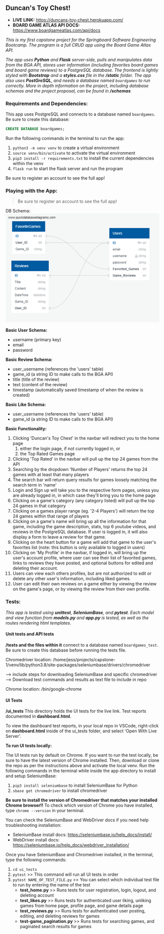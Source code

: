## Duncan's Toy Chest!

- **LIVE LINK:** https://duncans-toy-chest.herokuapp.com/
- **BOARD GAME ATLAS API DOCS:** https://www.boardgameatlas.com/api/docs

_This is my first capstone project for the Springboard Software Engineering Bootcamp. The program is a full CRUD app using the Board Game Atlas API._

_The app uses **Python** and **Flask** server-side, pulls and manipulates data from the BGA API, stores user information (including favorites board games and board game reviews) to a PostgreSQL database. The frontend is lightly styled with **Bootstrap** and a **styles.css** file in the **/static** folder. The app also uses **PostGreSQL**, and needs a database named `boardgames` to run correctly. More in depth information on the project, including database schemas and the project proposal, can be found in **/schemas**_

### Requirements and Dependencies:
This app uses PostgreSQL and connects to a database named `boardgames`. Be sure to create this database:
```sql
CREATE DATABASE boardgames;
```
Run the following commands in the terminal to run the app:
1. `python3 -m venv venv` to create a virtual environment
2. `source venv/bin/activate` to activate the virtual environment
3. `pip3 install -r requirements.txt` to install the current dependencies within the venv
4. `flask run` to start the flask server and run the program

Be sure to register an account to see the full app!

### Playing with the App:
>Be sure to register an account to see the full app!

DB Schema:
![DB Schema](schemas/db_schema.jpg)

**Basic User Schema:**
- username (primary key)
- email
- password

**Basic Review Schema:**
- user_username (references the 'users' table)
- game_id (a string ID to make calls to the BGA API)
- title (title of the review)
- text (content of the review)
- timestamp (automatically saved timestamp of when the review is created)

**Basic Like Schema:**
- user_username (references the 'users' table)
- game_id (a string ID to make calls to the BGA API)

**Basic Functionality:**
1. Clicking 'Duncan's Toy Chest' in the navbar will redirect you to the home page
   1. either the login page, if not currently logged in, or
   2. the Top Rated Games page
2. Clicking 'Top Rated' in the navbar will pull up the top 24 games from the API
3. Searching by the dropdown 'Number of Players' returns the top 24 games with at least that many players
4. The search bar will return query results for games loosely matching the search term in 'name'
5. Login and Sign up will take you to the respective form pages, unless you are already logged in, in which case they'll bring you to the home page
6. Clicking on a game's category (any category listed) will pull up the top 24 games in that category
7. Clicking on a games player range (eg. '2-4 Players') will return the top 24 games within that range of players
8. Clicking on a game's name will bring up all the information for that game, including the game description, stats, top 6 youtube videos, and reviews in the PostgreSQL database. If user is logged in, it will also display a form to leave a review for that game.
9. Clicking on the heart button for a game will add that game to the user's favorites list (note: this button is only available to logged in users)
10. Clicking on 'My Profile' in the navbar, if logged in, will bring up the user's account profile, where user can see their list of favorited games, links to reviews they have posted, and optional buttons for edited and deleting their account.
11. Users can view each others profiles, but are not authorized to edit or delete any other user's information, including liked games.
12. User can edit their own reviews on a game either by viewing the review on the game's page, or by viewing the review from their own profile.


### Tests:
_This app is tested using **unittest**, **SeleniumBase**, and **pytest**. Each model and view function from **models.py** and **app.py** is tested, as well as the routes rendering html templates._

#### Unit tests and API tests
**/tests and the files within it** connect to a database named `boardgames_test`. Be sure to create this database before running the tests file.

Chromedriver location: /home/jess/projects/capstone-1/venv/lib/python3.8/site-packages/seleniumbase/drivers/chromedriver

--> include steps for downloading SeleniumBase and specific chromedriver
--> Download test commands and results as text file to include in repo

Chrome location: /bin/google-chrome

#### UI Tests
**/ui_tests** This directory holds the UI tests for the live link. Test reports documented in **dashboard.html**. 

To view the dashboard test reports, in your local repo in VSCode, right-click on **dashboard.html** inside of the ui_tests folder, and select 'Open With Live Server'.

**To run UI tests locally:**

The UI tests run by default on Chrome. If you want to run the test locally, be sure to have the latest version of Chrome installed. Then, download or clone the repo as per the instructions above and activate the local venv. Run the following commands in the terminal while inside the app directory to install and setup SeleniumBase:

1. `pip3 install seleniumbase` to install SeleniumBase for Python
2. `sbase get chromedriver` to install chromedriver
   
**Be sure to install the version of Chromedriver that matches your installed Chrome browser!!** To check which version of Chrome you have installed, type `chrome --version` in your terminal.

You can check the SeleniumBase and WebDriver docs if you need help troubleshooting installation:
- SeleniumBase install docs: https://seleniumbase.io/help_docs/install/
- WebDriver install docs: https://seleniumbase.io/help_docs/webdriver_installation/

Once you have SeleniumBase and Chromedriver installed, in the terminal, type the following commands:
1. `cd ui_tests`
2. `pytest` >> This command will run all UI tests in order
3. `pytest NAME_OF_TEST_FILE.py` >> You can select which individual test file to run by entering the name of the test
   - **test_home.py** >> Runs tests for user registration, login, logout, and deleting account
   - **test_likes.py** >> Runs tests for authenticated user liking, unliking games from home page, profile page, and game details page 
   - **test_reviews.py** >> Runs tests for authenticated user posting, editing, and deleting reviews for games
   - **test-game_pagination.py** >> Runs tests for searching games, and paginated search results for games
